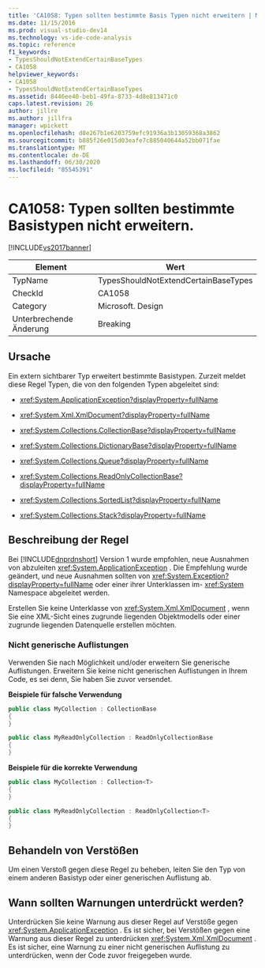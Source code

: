 ```yaml
---
title: 'CA1058: Typen sollten bestimmte Basis Typen nicht erweitern | Microsoft-Dokumentation'
ms.date: 11/15/2016
ms.prod: visual-studio-dev14
ms.technology: vs-ide-code-analysis
ms.topic: reference
f1_keywords:
- TypesShouldNotExtendCertainBaseTypes
- CA1058
helpviewer_keywords:
- CA1058
- TypesShouldNotExtendCertainBaseTypes
ms.assetid: 8446ee40-beb1-49fa-8733-4d8e813471c0
caps.latest.revision: 26
author: jillre
ms.author: jillfra
manager: wpickett
ms.openlocfilehash: d8e267b1e6203759efc91936a3b13059368a3862
ms.sourcegitcommit: b885f26e015d03eafe7c885040644a52bb071fae
ms.translationtype: MT
ms.contentlocale: de-DE
ms.lasthandoff: 06/30/2020
ms.locfileid: "85545391"
---
```

# <a name="ca1058-types-should-not-extend-certain-base-types"></a>CA1058: Typen sollten bestimmte Basistypen nicht erweitern.
[!INCLUDE[vs2017banner](../includes/vs2017banner.md)]

|Element|Wert|
|-|-|
|TypName|TypesShouldNotExtendCertainBaseTypes|
|CheckId|CA1058|
|Category|Microsoft. Design|
|Unterbrechende Änderung|Breaking|

## <a name="cause"></a>Ursache
 Ein extern sichtbarer Typ erweitert bestimmte Basistypen. Zurzeit meldet diese Regel Typen, die von den folgenden Typen abgeleitet sind:

- <xref:System.ApplicationException?displayProperty=fullName>

- <xref:System.Xml.XmlDocument?displayProperty=fullName>

- <xref:System.Collections.CollectionBase?displayProperty=fullName>

- <xref:System.Collections.DictionaryBase?displayProperty=fullName>

- <xref:System.Collections.Queue?displayProperty=fullName>

- <xref:System.Collections.ReadOnlyCollectionBase?displayProperty=fullName>

- <xref:System.Collections.SortedList?displayProperty=fullName>

- <xref:System.Collections.Stack?displayProperty=fullName>

## <a name="rule-description"></a>Beschreibung der Regel
 Bei [!INCLUDE[dnprdnshort](../includes/dnprdnshort-md.md)] Version 1 wurde empfohlen, neue Ausnahmen von abzuleiten <xref:System.ApplicationException> . Die Empfehlung wurde geändert, und neue Ausnahmen sollten von <xref:System.Exception?displayProperty=fullName> oder einer ihrer Unterklassen im- <xref:System> Namespace abgeleitet werden.

 Erstellen Sie keine Unterklasse von <xref:System.Xml.XmlDocument> , wenn Sie eine XML-Sicht eines zugrunde liegenden Objektmodells oder einer zugrunde liegenden Datenquelle erstellen möchten.

### <a name="non-generic-collections"></a>Nicht generische Auflistungen
 Verwenden Sie nach Möglichkeit und/oder erweitern Sie generische Auflistungen. Erweitern Sie keine nicht generischen Auflistungen in Ihrem Code, es sei denn, Sie haben Sie zuvor versendet.

 **Beispiele für falsche Verwendung**

```csharp
public class MyCollection : CollectionBase
{
}

public class MyReadOnlyCollection : ReadOnlyCollectionBase
{
}
```

 **Beispiele für die korrekte Verwendung**

```csharp
public class MyCollection : Collection<T>
{
}

public class MyReadOnlyCollection : ReadOnlyCollection<T>
{
}
```

## <a name="how-to-fix-violations"></a>Behandeln von Verstößen
 Um einen Verstoß gegen diese Regel zu beheben, leiten Sie den Typ von einem anderen Basistyp oder einer generischen Auflistung ab.

## <a name="when-to-suppress-warnings"></a>Wann sollten Warnungen unterdrückt werden?
 Unterdrücken Sie keine Warnung aus dieser Regel auf Verstöße gegen <xref:System.ApplicationException> . Es ist sicher, bei Verstößen gegen eine Warnung aus dieser Regel zu unterdrücken <xref:System.Xml.XmlDocument> . Es ist sicher, eine Warnung zu einer nicht generischen Auflistung zu unterdrücken, wenn der Code zuvor freigegeben wurde.
